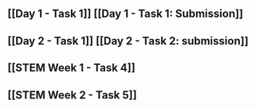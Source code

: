 ## [[Day 1 - Task 1]] [[Day 1 - Task 1: Submission]]
## [[Day 2 - Task 1]] [[Day 2 - Task 2: submission]]
## [[STEM Week 1 - Task 4]]
## [[STEM Week 2 - Task 5]]
